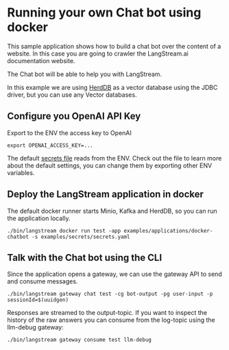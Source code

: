 # Running your own Chat bot using docker

This sample application shows how to build a chat bot over the content of a website.
In this case you are going to crawler the LangStream.ai documentation website.

The Chat bot will be able to help you with LangStream.

In this example we are using [HerdDB](ps://github.com/diennea/herddb) as a vector database using the JDBC driver,
but you can use any Vector databases.


## Configure you OpenAI API Key

Export to the ENV the access key to OpenAI

```
export OPENAI_ACCESS_KEY=...
```

The default [secrets file](../../secrets/secrets.yaml) reads from the ENV. Check out the file to learn more about
the default settings, you can change them by exporting other ENV variables.

## Deploy the LangStream application in docker

The default docker runner starts Minio, Kafka and HerdDB, so you can run the application locally.

```
./bin/langstream docker run test -app examples/applications/docker-chatbot -s examples/secrets/secrets.yaml
```


## Talk with the Chat bot using the CLI
Since the application opens a gateway, we can use the gateway API to send and consume messages.

```
./bin/langstream gateway chat test -cg bot-output -pg user-input -p sessionId=$(uuidgen)
```

Responses are streamed to the output-topic. If you want to inspect the history of the raw answers you can
consume from the log-topic using the llm-debug gateway:

```
./bin/langstream gateway consume test llm-debug
```
